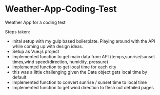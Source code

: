 # Weather-App-Coding-Test
Weather App for a coding test


Steps taken: 

* Inital setup with my gulp based boilerplate. Playing around with the API while coming up with design ideas. 
* Setup as Vue.js project
* Implemented function to get main data from API (temps,sunrise/sunset times,wind speed/direction, humidity, pressure)
* Implemented function to get local time for each city
 * this was a little challenging given the Date object gets local time by default
* Implemented function to convert sunrise / sunset time to local time
* Implemented function to get wind direction to flesh out detailed pages

